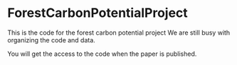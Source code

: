 # ForestCarbonPotentialProject
This is the code for the forest carbon potential project
We are still busy with organizing the code and data.

You will get the access to the code when the paper is published.
